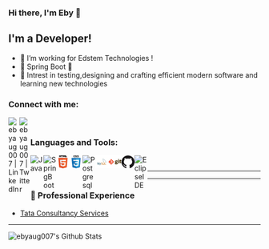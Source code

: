 ### Hi there, I'm Eby  👋

## I'm a Developer!
- 🔭  I’m working for Edstem Technologies !
- 🌱  Spring Boot 🤣
- 👯  Intrest in testing,designing and crafting efficient modern software and learning new technologies

### Connect with me:
[<img align="left" alt="ebyaug007 | LinkedIn" width="22px" src="https://cdn.jsdelivr.net/npm/simple-icons@v3/icons/linkedin.svg" />][linkedin]
[<img align="left" alt="ebyaug007 | Twitter" width="22px" src="https://cdn.jsdelivr.net/npm/simple-icons@v3/icons/twitter.svg" />][twitter]

<br /> 

### Languages and Tools:

<img align="left" alt="Java" width="26px" src="https://img.icons8.com/color/48/000000/java-coffee-cup-logo.png"/>
<img align="left" alt="SpringBoot" width="26px" src="https://img.icons8.com/color/48/000000/spring-logo.png"/>
<img align="left" alt="HTML5" width="26px" src="https://raw.githubusercontent.com/github/explore/80688e429a7d4ef2fca1e82350fe8e3517d3494d/topics/html/html.png" />
<img align="left" alt="CSS3" width="26px" src="https://raw.githubusercontent.com/github/explore/80688e429a7d4ef2fca1e82350fe8e3517d3494d/topics/css/css.png" />
<img align="left" alt="Postgresql" width="26px" src="https://img.icons8.com/color/48/000000/postgreesql.png" />
<img align="left" alt="MySQL" width="26px" src="https://raw.githubusercontent.com/github/explore/80688e429a7d4ef2fca1e82350fe8e3517d3494d/topics/mysql/mysql.png" />
<img align="left" alt="Git" width="26px" src="https://raw.githubusercontent.com/github/explore/80688e429a7d4ef2fca1e82350fe8e3517d3494d/topics/git/git.png" />
<img align="left" alt="GitHub" width="26px" src="https://raw.githubusercontent.com/github/explore/78df643247d429f6cc873026c0622819ad797942/topics/github/github.png" />
<img align="left" alt="EclipseIDE" width="26px" src="https://img.icons8.com/nolan/64/java-eclipse.png"/


<br />
<br />



---

---

### 📕 Professional Experience

- [Tata Consultancy Services](https://www.tcs.com/)

---

<img align="left" alt="ebyaug007's Github Stats" src="https://github-readme-stats.codestackr.vercel.app/api?username=ebyaug007&show_icons=true&hide_border=true"/>

[twitter]: https://twitter.com/ebyaug007
[linkedin]: https://www.linkedin.com/in/eby-augustine-a3258085/



